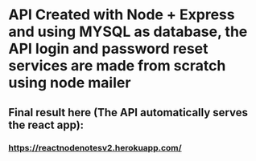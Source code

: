 # API Created with Node + Express and using MYSQL as database, the API login and password reset services are made from scratch using node mailer


## Final result here (The API automatically serves the react app):

### https://reactnodenotesv2.herokuapp.com/
